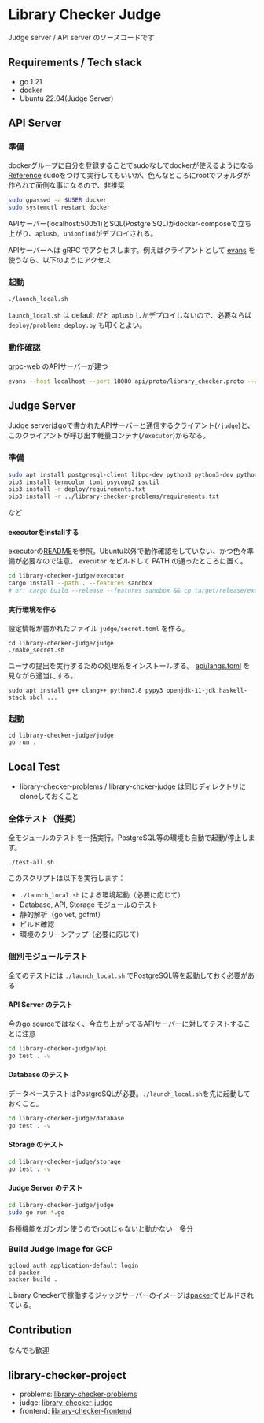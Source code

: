 # Library Checker Judge

Judge server / API server のソースコードです

## Requirements / Tech stack

- go 1.21
- docker
- Ubuntu 22.04(Judge Server)


## API Server

### 準備

dockerグループに自分を登録することでsudoなしでdockerが使えるようになる [Reference](https://qiita.com/DQNEO/items/da5df074c48b012152ee)
sudoをつけて実行してもいいが、色んなところにrootでフォルダが作られて面倒な事になるので、非推奨

```sh
sudo gpasswd -a $USER docker
sudo systemctl restart docker
```

APIサーバー(localhost:50051)とSQL(Postgre SQL)がdocker-composeで立ち上がり、`aplusb, unionfind`がデプロイされる。

APIサーバーへは gRPC でアクセスします。例えばクライアントとして [evans](https://github.com/ktr0731/evans) を使うなら、以下のようにアクセス

### 起動

```sh
./launch_local.sh
```

`launch_local.sh` は default だと `aplusb` しかデプロイしないので、必要ならば `deploy/problems_deploy.py` も叩くとよい。

### 動作確認

grpc-web のAPIサーバーが建つ

```sh
evans --host localhost --port 18080 api/proto/library_checker.proto --web
```

## Judge Server

Judge serverはgoで書かれたAPIサーバーと通信するクライアント(`/judge`)と、このクライアントが呼び出す軽量コンテナ(`/executor`)からなる。

### 準備

```sh
sudo apt install postgresql-client libpq-dev python3 python3-dev python3-pip g++ cgroup-tools libcap2-bin
pip3 install termcolor toml psycopg2 psutil
pip3 install -r deploy/requirements.txt
pip3 install -r ../library-checker-problems/requirements.txt
```

など

#### executorをinstallする

executorの[README](./executor/README.md)を参照。Ubuntu以外で動作確認をしていない、かつ色々準備が必要なので注意。
`executor` をビルドして PATH の通ったところに置く。

```sh
cd library-checker-judge/executor
cargo install --path . --features sandbox
# or: cargo build --release --features sandbox && cp target/release/executor_rust path/to/...
```

#### 実行環境を作る

設定情報が書かれたファイル `judge/secret.toml` を作る。

```
cd library-checker-judge/judge
./make_secret.sh
```

ユーザの提出を実行するための処理系をインストールする。
[api/langs.toml](https://github.com/yosupo06/library-checker-judge/blob/master/api/langs.toml) を見ながら適当にする。

```
sudo apt install g++ clang++ python3.8 pypy3 openjdk-11-jdk haskell-stack sbcl ...
```

### 起動

```
cd library-checker-judge/judge
go run .
```

## Local Test

- library-checker-problems / library-chcker-judge は同じディレクトリにcloneしておくこと

### 全体テスト（推奨）

全モジュールのテストを一括実行。PostgreSQL等の環境も自動で起動/停止します。

```sh
./test-all.sh
```

このスクリプトは以下を実行します：
- `./launch_local.sh` による環境起動（必要に応じて）
- Database, API, Storage モジュールのテスト
- 静的解析（go vet, gofmt）
- ビルド確認
- 環境のクリーンアップ（必要に応じて）

### 個別モジュールテスト

全てのテストには `./launch_local.sh` でPostgreSQL等を起動しておく必要がある

#### API Server のテスト

今のgo sourceではなく、今立ち上がってるAPIサーバーに対してテストすることに注意

```sh
cd library-checker-judge/api
go test . -v
```

#### Database のテスト

データベーステストはPostgreSQLが必要。`./launch_local.sh`を先に起動しておくこと。

```sh
cd library-checker-judge/database
go test . -v
```

#### Storage のテスト

```sh
cd library-checker-judge/storage
go test . -v
```

#### Judge Server のテスト

```sh
cd library-checker-judge/judge
sudo go run *.go
```

各種機能をガンガン使うのでrootじゃないと動かない　多分

### Build Judge Image for GCP

```
gcloud auth application-default login
cd packer
packer build .
```

Library Checkerで稼働するジャッジサーバーのイメージは[packer](https://www.packer.io/)でビルドされている。


## Contribution

なんでも歓迎

## library-checker-project

- problems: [library-checker-problems](https://github.com/yosupo06/library-checker-problems)
- judge: [library-checker-judge](https://github.com/yosupo06/library-checker-judge)
- frontend: [library-checker-frontend](https://github.com/yosupo06/library-checker-frontend)
